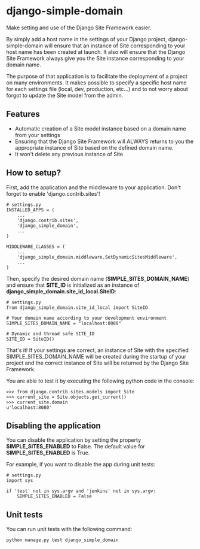 # django-simple-domain #

Make setting and use of the Django Site Framework easier.

By simply add a host name in the settings of your Django project, django-simple-domain will ensure that an instance of Site corresponding to your host name has been created at launch. It also will ensure that the Django Site Framework always give you the Site instance corresponding to your domain name.

The purpose of that application is to facilitate the deployment of a project on many environments. It makes possible to specify a specific host name for each settings file (local, dev, production, etc...) and to not worry about forgot to update the Site model from the admin.

## Features ##

* Automatic creation of a Site model instance based on a domain name from your settings
* Ensuring that the Django Site Framework will ALWAYS returns to you the appropriate instance of Site based on the defined domain name.
* It won't delete any previous instance of Site

## How to setup? ##

First, add the application and the middleware to your application. Don't forget to enable 'django.contrib.sites'!

```
# settings.py
INSTALLED_APPS = (
    ...
    'django.contrib.sites',
    'django_simple_domain',
    ...
)

MIDDLEWARE_CLASSES = (
    ...
    'django_simple_domain.middleware.SetDynamicSitesMiddleware',
    ...
)
```

Then, specify the desired domain name (**SIMPLE_SITES_DOMAIN_NAME**) and ensure that **SITE_ID** is initialized as an instance of **django_simple_domain.site_id_local.SiteID**:

```
# settings.py
from django_simple_domain.site_id_local import SiteID

# Your domain name according to your development environment
SIMPLE_SITES_DOMAIN_NAME = "localhost:8080"

# Dynamic and thread safe SITE_ID
SITE_ID = SiteID()
```

That's it! If your settings are correct, an instance of Site with the specified SIMPLE_SITES_DOMAIN_NAME will be created during the startup of your project and the correct instance of Site will be returned by the Django Site Framework.

You are able to test it by executing the following python code in the console:
```
>>> from django.contrib.sites.models import Site
>>> current_site = Site.objects.get_current()
>>> current_site.domain
u'localhost:8080'
```

## Disabling the application ##

You can disable the application by setting the property **SIMPLE_SITES_ENABLED** to False. The default value for **SIMPLE_SITES_ENABLED** is True.

For example, if you want to disable the app during unit tests:

```
# settings.py
import sys

if 'test' not in sys.argv and 'jenkins' not in sys.argv:
    SIMPLE_SITES_ENABLED = False
```

## Unit tests ##

You can run unit tests with the following command:

```
python manage.py test django_simple_domain
```

